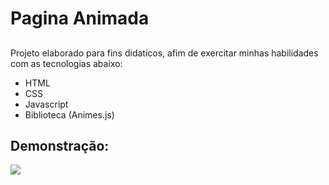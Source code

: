 # Pagina Animada
##

 Projeto elaborado para fins didaticos, afim de exercitar minhas habilidades com as tecnologias abaixo:
 * HTML
 * CSS
 * Javascript
 * Biblioteca (Animes.js)

 ## Demonstração:

 <img src="image\post_animado_02post.gif">